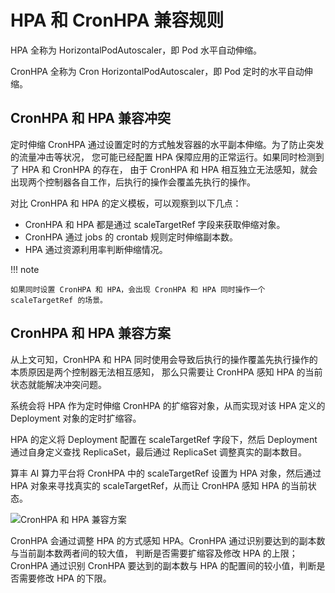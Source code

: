 # HPA 和 CronHPA 兼容规则

HPA 全称为 HorizontalPodAutoscaler，即 Pod 水平自动伸缩。

CronHPA 全称为 Cron HorizontalPodAutoscaler，即 Pod 定时的水平自动伸缩。

## CronHPA 和 HPA 兼容冲突

定时伸缩 CronHPA 通过设置定时的方式触发容器的水平副本伸缩。为了防止突发的流量冲击等状况，
您可能已经配置 HPA 保障应用的正常运行。如果同时检测到了 HPA 和 CronHPA 的存在，
由于 CronHPA 和 HPA 相互独立无法感知，就会出现两个控制器各自工作，后执行的操作会覆盖先执行的操作。

对比 CronHPA 和 HPA 的定义模板，可以观察到以下几点：

- CronHPA 和 HPA 都是通过 scaleTargetRef 字段来获取伸缩对象。
- CronHPA 通过 jobs 的 crontab 规则定时伸缩副本数。
- HPA 通过资源利用率判断伸缩情况。

!!! note

    如果同时设置 CronHPA 和 HPA，会出现 CronHPA 和 HPA 同时操作一个 scaleTargetRef 的场景。

## CronHPA 和 HPA 兼容方案

从上文可知，CronHPA 和 HPA 同时使用会导致后执行的操作覆盖先执行操作的本质原因是两个控制器无法相互感知，
那么只需要让 CronHPA 感知 HPA 的当前状态就能解决冲突问题。

系统会将 HPA 作为定时伸缩 CronHPA 的扩缩容对象，从而实现对该 HPA 定义的 Deployment 对象的定时扩缩容。

HPA 的定义将 Deployment 配置在 scaleTargetRef 字段下，然后 Deployment 通过自身定义查找 ReplicaSet，最后通过 ReplicaSet 调整真实的副本数目。

算丰 AI 算力平台将 CronHPA 中的 scaleTargetRef 设置为 HPA 对象，然后通过 HPA 对象来寻找真实的 scaleTargetRef，从而让 CronHPA 感知 HPA 的当前状态。

![CronHPA 和 HPA 兼容方案](../../images/hpa-cronhpa-capability-rule-01.png)

CronHPA 会通过调整 HPA 的方式感知 HPA。CronHPA 通过识别要达到的副本数与当前副本数两者间的较大值，
判断是否需要扩缩容及修改 HPA 的上限；CronHPA 通过识别 CronHPA 要达到的副本数与 HPA 的配置间的较小值，判断是否需要修改 HPA 的下限。
